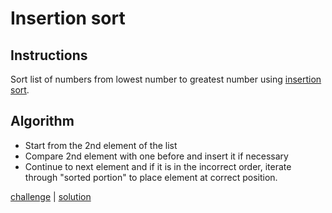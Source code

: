 # Insertion sort

## Instructions

Sort list of numbers from lowest number to greatest number using
[insertion sort](https://www.geeksforgeeks.org/insertion-sort/).

## Algorithm 

- Start from the 2nd element of the list 
- Compare 2nd element with one before and insert it if necessary
- Continue to next element and if it is in the incorrect order, iterate through "sorted portion" to place element at
  correct position.

[challenge](challenge.kt) | [solution](solution.kt)


